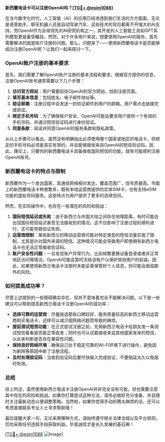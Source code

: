 **新西蘭电话卡可以注册OpenAI吗？[[TG💪+ @esim1088](https://t.me/s/esim1088)]**

在当今数字化时代，人工智能（AI）的应用已经渗透到我们生活的方方面面。无论是语音助手、聊天机器人还是自动驾驶汽车，这些技术的背后都离不开强大的AI支持。而OpenAI作为全球领先的AI研究机构之一，其开发的人工智能工具如GPT系列模型更是备受瞩目。然而，对于许多用户来说，想要使用OpenAI的服务，首先需要解决的就是账户注册的问题。那么，问题来了——使用新西蘭电话卡是否能够成功注册OpenAI呢？让我们一起来探讨一下。

### OpenAI账户注册的基本要求

首先，我们需要了解OpenAI账户注册的基本流程和要求。根据官方提供的信息，注册OpenAI账号通常需要以下几个步骤：

1. **访问官方网站**：用户需要前往OpenAI的官方网站，找到注册页面。
2. **填写基本信息**：包括姓名、电子邮件地址等。
3. **验证邮箱**：注册过程中会发送一封验证邮件到用户的邮箱，用户需点击链接完成验证。
4. **绑定手机号码**：为了确保账户安全，OpenAI可能会要求用户提供一个有效的手机号码，并通过短信验证码进行身份验证。
5. **同意条款**：阅读并同意OpenAI的服务条款和隐私政策。

从以上步骤可以看出，虽然没有明确指出必须使用哪个国家或地区的电话卡，但绑定的手机号码必须是真实有效的，并且能够接收来自OpenAI的短信验证码。因此，理论上，只要你的新西蘭电话卡具备接收国际短信的功能，就有可能顺利注册OpenAI账号。

### 新西蘭电话卡的特点与限制

新西蘭作为一个发达国家，其通信网络相对发达，覆盖范围广，信号质量高。市面上的新西蘭电话卡种类繁多，既有本地运营商提供的实体SIM卡，也有支持eSIM功能的虚拟号码服务。这些特点为用户提供了更多的选择空间。

然而，在实际操作中，也存在一些潜在的风险和挑战：

1. **国际短信延迟或失败**：由于新西兰与中国大陆之间存在地理距离，有时可能会出现国际短信延迟甚至无法接收到的情况。这不仅影响了注册过程的顺利进行，还可能导致验证失败。
2. **运营商限制**：某些新西兰的移动运营商可能对特定类型的短信流量实施了限制，尤其是针对国外来源的短信。这种情况可能会导致用户即使拥有新西兰电话卡也无法正常接收验证码。
3. **账户安全性问题**：一旦发现账户异常行为，比如频繁更换设备登录或者非正常地区访问等情况，OpenAI可能会暂时冻结该账户以保护其他用户的权益。因此，如果使用新西兰电话卡注册时未能妥善保管好个人信息，则可能会面临额外的风险。

### 如何提高成功率？

尽管上述提到的一些障碍确实存在，但并不意味着完全不能解决问题。以下是一些建议可以帮助提高新西兰电话卡注册OpenAI的成功率：

- **选择可靠的运营商**：尽量挑选那些口碑较好、服务质量较高的新西兰移动运营商购买电话卡，这样可以减少因网络问题而导致的麻烦。
- **提前测试短信功能**：在正式尝试注册之前，先用新西兰电话卡给朋友发一条测试短信看看是否能正常收发；同时也可以试着接收来自其他国家发来的短信，以此来判断是否存在兼容性问题。
- **保持良好网络环境**：确保自己处于稳定可靠的Wi-Fi环境下进行操作，避免因为断网等原因中断了注册流程。
- **及时处理验证码**：当收到验证码后要尽快输入完成验证，不要拖延太久以免超时失效。

### 总结

综上所述，虽然使用新西兰电话卡注册OpenAI并非完全没有可能，但也需要注意其中存在的风险和挑战。如果你打算尝试这种方法，请务必做好充分准备，并且随时关注最新动态以便调整策略。当然啦，如果你觉得手动折腾太麻烦的话，还可以考虑直接联系专业人士寻求帮助哦！

最后提醒大家一句，无论采用哪种方式，请始终遵守相关法律法规以及平台规则，切勿采取任何违规手段获取利益。毕竟诚信才是长久发展的基石嘛！

[[TG💪+ @esim1088](https://t.me/s/esim1088) ![Image](https://i.postimg.cc/4NQfJmqS/Snipaste-2025-05-13-00-14-12.png)]